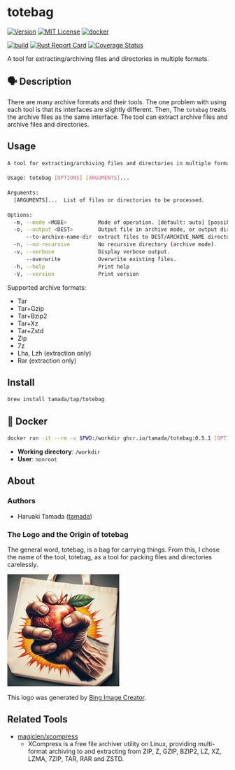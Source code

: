 # totebag

[![Version](https://shields.io/badge/Version-0.5.1-blue)](https://github.com/tamada/totebag/releases/tag/v0.5.1)
[![MIT License](https://shields.io/badge/License-MIT-blue)](https://github.com/tamada/totebag/blob/main/LICENSE)
[![docker](https://shields.io/badge/Docker-0.5.1-blue?logo=docker)](https://github.com/tamada/totebag/pkgs/container/totebag)

[![build](https://github.com/tamada/totebag/actions/workflows/build.yaml/badge.svg)](https://github.com/tamada/totebag/actions/workflows/build.yaml)
[![Rust Report Card](https://rust-reportcard.xuri.me/badge/github.com/tamada/totebag)](https://rust-reportcard.xuri.me/report/github.com/tamada/totebag)
[![Coverage Status](https://coveralls.io/repos/github/tamada/totebag/badge.svg)](https://coveralls.io/github/tamada/totebag)

A tool for extracting/archiving files and directories in multiple formats.

## :speaking_head: Description

There are many archive formats and their tools. The one problem with using each tool is that its interfaces are slightly different.
Then, The `totebag` treats the archive files as the same interface.
The tool can extract archive files and archive files and directories.

## Usage

```sh
A tool for extracting/archiving files and directories in multiple formats.

Usage: totebag [OPTIONS] [ARGUMENTS]...

Arguments:
  [ARGUMENTS]...  List of files or directories to be processed.

Options:
  -m, --mode <MODE>          Mode of operation. [default: auto] [possible values: auto, archive, extract, list]
  -o, --output <DEST>        Output file in archive mode, or output directory in extraction mode
      --to-archive-name-dir  extract files to DEST/ARCHIVE_NAME directory (extract mode).
  -n, --no-recursive         No recursive directory (archive mode).
  -v, --verbose              Display verbose output.
      --overwrite            Overwrite existing files.
  -h, --help                 Print help
  -V, --version              Print version
```

Supported archive formats:

- Tar
- Tar+Gzip
- Tar+Bzip2
- Tar+Xz
- Tar+Zstd
- Zip
- 7z
- Lha, Lzh (extraction only)
- Rar (extraction only)

## Install

```sh
brew install tamada/tap/totebag
```

## :whale: Docker

```sh
docker run -it --rm -v $PWD:/workdir ghcr.io/tamada/totebag:0.5.1 [OPTIONS] [ARGUMENTS]...
```

- **Working directory**: `/workdir`
- **User**: `nonroot`

## About

### Authors

* Haruaki Tamada ([tamada](https://github.com/tamada/))

### The Logo and the Origin of totebag

The general word, totebag, is a bag for carrying things.
From this, I chose the name of the tool, totebag, as a tool for packing files and directories carelessly.

![logo](site/assets/logo.jpeg)

This logo was generated by [Bing Image Creator](https://www.bing.com/images/create/e4b880e381a4e381aee3828ae38293e38194e38292e78987e6898be381a7e6bdb0e38199e794b7e381aee6898be3818ce68f8fe3818be3828ce3819fe38388e383bce38388e38390e38383e382b0e381aee58699e79c9f/1-6614ce41dd1c44aeae12e06dec2e8d68?id=W4JmwP3BnK41FZKKFPisSw%3d%3d&view=detailv2&idpp=genimg&thId=OIG3.H3M7RnPEDRZaxzpZJuii&FORM=GCRIDP&ajaxhist=0&ajaxserp=0).

## Related Tools

- [magiclen/xcompress](https://github.com/magiclen/xcompress)
  - XCompress is a free file archiver utility on Linux, providing multi-format archiving to and extracting from ZIP, Z, GZIP, BZIP2, LZ, XZ, LZMA, 7ZIP, TAR, RAR and ZSTD.
